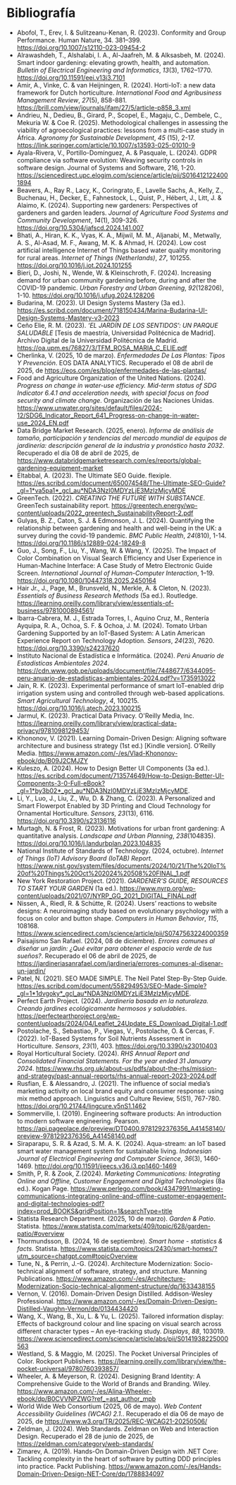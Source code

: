 
# Bibliografía

- Abofol, T., Erev, I. & Sulitzeanu-Kenan, R. (2023). Conformity and Group Performance. Human Nature, 34. 381–399. https://doi.org/10.1007/s12110-023-09454-2 
- Alrawashdeh, T., Alshalabi, I. A., Al-Jaafreh, M. & Alksasbeh, M. (2024). Smart indoor gardening: elevating growth, health, and automation. *Bulletin of Electrical Engineering and Informatics*, *13*(3), 1762–1770. https://doi.org/10.11591/eei.v13i3.7101 
- Amir, A., Vinke, C. & van Heijningen, R. (2024). Horti-IoT: a new data framework for Dutch horticulture. *International Food and Agribusiness Management Review*, *27*(5), 858-881.  https://brill.com/view/journals/ifam/27/5/article-p858_3.xml 
- Andrieu, N., Dedieu, B., Girard, P., Scopel, E., Magaju, C., Dembele, C., Mekuria W. & Coe R. (2025). Methodological challenges in assessing the viability of agroecological practices: lessons from a multi-case study in África. *Agronomy for Sustainable Development*, *45* (15), 2-17. https://link.springer.com/article/10.1007/s13593-025-01010-9 
- Ayala-Rivera, V., Portillo-Domínguez, A. & Pasquale, L. (2024). GDPR compliance via software evolution: Weaving security controls in software design. Journal of Systems and Software, 216, 1-20. https://sciencedirect.upc.elogim.com/science/article/pii/S0164121224001894  
- Beavers, A., Ray R., Lacy, K., Coringrato, E., Lavelle Sachs, A., Kelly, Z., Buchenau, H., Decker, E., Fahnestock, L., Quist, P., Hébert, J., Litt, J. & Alaimo, K. (2024). Supporting new gardeners: Perspectives of gardeners and garden leaders. *Journal of Agriculture Food Systems and Community Development*, *14*(1), 309-326. https://doi.org/10.5304/jafscd.2024.141.007
- Bhati, A., Hiran, K. K., Vyas, K. A., Mijwil, M. M., Aljanabi, M., Metwally, A. S., Al-Asad, M. F., Awang, M. K. & Ahmad, H. (2024). Low cost artificial intelligence Internet of Things based water quality monitoring for rural areas. *Internet of Things (Netherlands)*, *27*, 101255. https://doi.org/10.1016/j.iot.2024.101255 
- Bieri, D., Joshi, N., Wende, W. & Kleinschroth, F. (2024). Increasing demand for urban community gardening before, during and after the COVID-19 pandemic. *Urban Forestry and Urban Greening*, *92*(128206), 1-10. https://doi.org/10.1016/j.ufug.2024.128206 
- Budarina, M. (2023). UI Design Systems Mastery (3a ed.). https://es.scribd.com/document/718150434/Marina-Budarina-UI-Design-Systems-Mastery-v3-2023 
- Ceño Elie, R. M. (2023). *‘EL JARDÍN DE LOS SENTIDOS’: UN PARQUE SALUDABLE* [Tesis de maestría, Universidad Politécnica de Madrid]. Archivo Digital de la Universidad Politécnica de Madrid. https://oa.upm.es/76827/3/TFM_ROSA_MARIA_C_ELIE.pdf 
- Cherlinka, V. (2025, 10 de marzo). *Enfermedades De Las Plantas: Tipos Y Prevención*. EOS DATA ANALYTICS. Recuperado el 08 de abril de 2025, de https://eos.com/es/blog/enfermedades-de-las-plantas/ 
- Food and Agriculture Organization of the United Nations. (2024). *Progress on change in water-use efficiency. Mid-term status of SDG Indicator 6.4.1 and acceleration needs, with special focus on food security and climate change*. Organización de las Naciones Unidas. https://www.unwater.org/sites/default/files/2024-12/SDG6_Indicator_Report_641_Progress-on-change-in-water-use_2024_EN.pdf
- Data Bridge Market Research. (2025, enero). *Informe de análisis de tamaño, participación y tendencias del mercado mundial de equipos de jardinería: descripción general de la industria y pronóstico hasta 2032*. Recuperado el día 08 de abril de 2025, de https://www.databridgemarketresearch.com/es/reports/global-gardening-equipment-market 
- Eltabbal, A. (2023). The Ultimate SEO Guide. flexiple. https://es.scribd.com/document/650074548/The-Ultimate-SEO-Guide?_gl=1*va5pa1*_gcl_au*NDA3NzI0MDYzLjE3MzIzMjcyMDE 
- GreenTech. (2022). *CREATING THE FUTURE WITH SUBSTANCE*. GreenTech sustainability report. https://greentech.energy/wp-content/uploads/2022_greentech_SustainabilityReport-2.pdf 
- Gulyas, B. Z., Caton, S. J. & Edmonson, J. L. (2024). Quantifying the relationship between gardening and health and well-being in the UK: a survey during the covid-19 pandemic. *BMC Public Health*, *24*(810), 1-14. https://doi.org/10.1186/s12889-024-18249-8 
- Guo, J., Song, F., Liu, Y., Wang, W. & Wang, Y. (2025). The Impact of Color Combination on Visual Search Efficiency and User Experience in Human-Machine Interface: A Case Study of Metro Electronic Guide Screen. *International Journal of Human-Computer Interaction*, 1–19. https://doi.org/10.1080/10447318.2025.2450164 
- Hair Jr., J., Page, M., Brunsveld, N., Merkle, A. & Cleton, N. (2023). *Essentials of Business Research Methods* (5a ed.). Routledge. https://learning.oreilly.com/library/view/essentials-of-business/9781000894561/ 
- Ibarra-Cabrera, M. J., Estrada Torres, I., Aquino Cruz, M., Rentería Ayquipa, R. A., Ochoa, S. F. & Ochoa, J. M. (2024). Tomato Urban Gardening Supported by an IoT-Based System: A Latin American Experience Report on Technology Adoption. *Sensors*, *24*(23), 7620. https://doi.org/10.3390/s24237620 
- Instituto Nacional de Estadística e Informática. (2024). *Perú Anuario de Estadísticas Ambientales 2024*. https://cdn.www.gob.pe/uploads/document/file/7448677/6344095-peru-anuario-de-estadisticas-ambientales-2024.pdf?v=1735913022 
- Jain, R. K. (2023). Experimental performance of smart IoT-enabled drip irrigation system using and controlled through web-based applications. *Smart Agricultural Technology*, *4*, 100215. https://doi.org/10.1016/j.atech.2023.100215 
- Jarmul, K. (2023). Practical Data Privacy. O'Reilly Media, Inc. https://learning.oreilly.com/library/view/practical-data-privacy/9781098129453/ 
- Khononov, V. (2021). Learning Domain-Driven Design: Aligning software architecture and business strategy (1st ed.) [Kindle version]. O’Reilly Media. https://www.amazon.com/-/es/Vlad-Khononov-ebook/dp/B09J2CMJZY
- Kuleszo, A. (2024). How to Design Better UI Components (3a ed.). https://es.scribd.com/document/713574649/How-to-Design-Better-UI-Components-3-0-Full-eBook?_gl=1*by3b02*_gcl_au*NDA3NzI0MDYzLjE3MzIzMjcyMDE. 
- Li, Y., Luo, J., Liu, Z., Wu, D. & Zhang, C. (2023). A Personalized and Smart Flowerpot Enabled by 3D Printing and Cloud Technology for Ornamental Horticulture. *Sensors*, *23*(13), 6116. https://doi.org/10.3390/s23136116 
- Murtagh, N. & Frost, R. (2023). Motivations for urban front gardening: A quantitative analysis. *Landscape and Urban Planning*, *238*(104835). https://doi.org/10.1016/j.landurbplan.2023.104835 
- National Institute of Standards of Technology. (2024, octubre). *Internet of Things (IoT) Advisory Board (IoTAB) Report*. https://www.nist.gov/system/files/documents/2024/10/21/The%20IoT%20of%20Things%20Oct%202024%20508%20FINAL_1.pdf 
- New York Restoration Project. (2021). *GARDENER'S GUIDE, RESOURCES TO START YOUR GARDEN* (1a ed.). https://www.nyrp.org/wp-content/uploads/2021/07/NYRP_GG_2021_DIGITAL_FINAL.pdf 
- Nissen, A., Riedl, R. & Schütte, R. (2024). Users’ reactions to website designs: A neuroimaging study based on evolutionary psychology with a focus on color and button shape. *Computers in Human Behavior*, *115*, 108168. https://www.sciencedirect.com/science/article/pii/S0747563224000359   
- Paisajismo San Rafael. (2024, 08 de diciembre). *Errores comunes al diseñar un jardín: ¿Qué evitar para obtener el espacio verde de tus sueños?*. Recuperado el 06 de abril de 2025, de https://jardineriasanrafael.com/jardineria/errores-comunes-al-disenar-un-jardin/ 
- Patel, N. (2021). SEO MADE SIMPLE. The Neil Patel Step-By-Step Guide. https://es.scribd.com/document/558294953/SEO-Made-Simple?_gl=1*1dvgoky*_gcl_au*NDA3NzI0MDYzLjE3MzIzMjcyMDE. 
- Perfect Earth Project. (2024). *Jardinería basada en la naturaleza. Creando jardines ecológicamente hermosos y saludables*. https://perfectearthproject.org/wp-content/uploads/2024/04/Leaflet_24Update_ES_Download_Digital-1.pdf 
- Postolache, S., Sebastiao, P., Viegas, V., Postolache, O. & Cercas, F. (2022). IoT-Based Systems for Soil Nutrients Assessment in Horticulture. *Sensors*, *23*(1), 403. https://doi.org/10.3390/s23010403 
- Royal Horticultural Society. (2024). *RHS Annual Report and Consolidated Financial Statements. For the year ended 31 January 2024*. https://www.rhs.org.uk/about-us/pdfs/about-the-rhs/mission-and-strategy/past-annual-reports/rhs-annual-report-2023-2024.pdf 
- Rusfian, E. & Alessandro, J. (2021). The influence of social media’s marketing activity on local brand equity and consumer response: using mix method approach. Linguistics and Culture Review, 5(S1), 767-780. https://doi.org/10.21744/lingcure.v5nS1.1462 
- Sommerville, I. (2019). Engineering software products: An introduction to modern software engineering. Pearson. https://api.pageplace.de/preview/DT0400.9781292376356_A41458140/preview-9781292376356_A41458140.pdf
- Siraparapu, S. R. & Azad, S. M. A. K. (2024). Aqua-stream: an IoT based smart water management system for sustainable living. *Indonesian Journal of Electrical Engineering and Computer Science*, *36*(3), 1460-1469. http://doi.org/10.11591/ijeecs.v36.i3.pp1460-1469 
- Smith, P, R. & Zook, Z.(2024). *Marketing Communications: Integrating Online and Offline, Customer Engagement and Digital Technologies* (8a ed.). Kogan Page. https://www.perlego.com/book/4347991/marketing-communications-integrating-online-and-offline-customer-engagement-and-digital-technologies-pdf?index=prod_BOOKS&gridPosition=1&searchType=title 
- Statista Research Department. (2025, 10 de marzo). *Garden & Patio*. Statista. https://www.statista.com/markets/409/topic/628/garden-patio/#overview 
- Thormundsson, B. (2024, 16 de septiembre). *Smart home - statistics & facts*. Statista. https://www.statista.com/topics/2430/smart-homes/?utm_source=chatgpt.com#topicOverview
- Tune, N., & Perrin, J.-G. (2024). Architecture Modernization: Socio-technical alignment of software, strategy, and structure. Manning Publications. https://www.amazon.com/-/es/Architecture-Modernization-Socio-technical-alignment-structure/dp/1633438155
- Vernon, V. (2016). Domain-Driven Design Distilled. Addison-Wesley Professional. https://www.amazon.com/-/es/Domain-Driven-Design-Distilled-Vaughn-Vernon/dp/0134434420
- Wang, X., Wang, B., Xu, L. & Yu, L. (2025). Tailored information display: Effects of background colour and line spacing on visual search across different character types – An eye-tracking study. *Displays*, *88*, 103019. https://www.sciencedirect.com/science/article/abs/pii/S0141938225000563 
- Westland, S. & Maggio, M. (2025). The Pocket Universal Principles of Color. Rockport Publishers. https://learning.oreilly.com/library/view/the-pocket-universal/9780760393857/ 
- Wheeler, A. & Meyerson, R. (2024). Designing Brand Identity: A Comprehensive Guide to the World of Brands and Branding. Wiley. https://www.amazon.com/-/es/Alina-Wheeler-ebook/dp/B0CVVNPZWG?ref_=ast_author_mpb 
- World Wide Web Consortium (2025, 06 de mayo). *Web Content Accessibility Guidelines (WCAG) 2.1.*.  Recuperado el día 06 de mayo de 2025, de https://www.w3.org/TR/2025/REC-WCAG21-20250506/ 
- Zeldman, J. (2024). Web Standards. Zeldman on Web and Interaction Design. Recuperado el 28 de junio de 2025, de https://zeldman.com/category/web-standards/
- Zimarev, A. (2019). Hands-On Domain-Driven Design with .NET Core: Tackling complexity in the heart of software by putting DDD principles into practice. Packt Publishing. https://www.amazon.com/-/es/Hands-Domain-Driven-Design-NET-Core/dp/1788834097